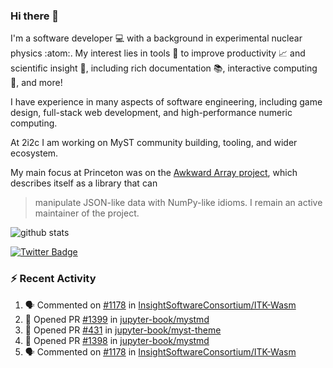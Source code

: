 ### Hi there 👋 

I'm a software developer 💻 with a background in experimental nuclear physics :atom:. My interest lies in tools :wrench: to improve productivity :chart_with_upwards_trend: and scientific insight :telescope:, including rich documentation 📚, interactive computing 🧮, and more! 

I have experience in many aspects of software engineering, including game design, full-stack web development, and high-performance numeric computing. 

At 2i2c I am working on MyST community building, tooling, and wider ecosystem. 

My main focus at Princeton was on the [Awkward Array project](awkward-array.org/), which describes itself as a library that can 
> manipulate JSON-like data with NumPy-like idioms. I remain an active maintainer of the project. 

![github stats](https://github-readme-stats.vercel.app/api?username=agoose77&show_icons=true&hide_rank=true&hide_title=true&bg_color=30,e76445,904e95&text_color=efe3ec&icon_color=efe3ec)
<!--
**agoose77/agoose77** is a ✨ _special_ ✨ repository because its `README.md` (this file) appears on your GitHub profile.

Here are some ideas to get you started:

- 🔭 I’m currently working on ...
- 🌱 I’m currently learning ...
- 👯 I’m looking to collaborate on ...
- 🤔 I’m looking for help with ...
- 💬 Ask me about ...
- 📫 How to reach me: ...
- 😄 Pronouns: ...
- ⚡ Fun fact: ...
-->

[![Twitter Badge](https://img.shields.io/twitter/follow/agoose77?style=flat-square&logo=Twitter&logoColor=white&color=cornflowerblue)](https://twitter.com/agoose77)

### :zap: Recent Activity

<!--START_SECTION:activity-->
1. 🗣 Commented on [#1178](https://github.com/InsightSoftwareConsortium/ITK-Wasm/pull/1178#issuecomment-2241176257) in [InsightSoftwareConsortium/ITK-Wasm](https://github.com/InsightSoftwareConsortium/ITK-Wasm)
2. 💪 Opened PR [#1399](https://github.com/jupyter-book/mystmd/pull/1399) in [jupyter-book/mystmd](https://github.com/jupyter-book/mystmd)
3. 💪 Opened PR [#431](https://github.com/jupyter-book/myst-theme/pull/431) in [jupyter-book/myst-theme](https://github.com/jupyter-book/myst-theme)
4. 💪 Opened PR [#1398](https://github.com/jupyter-book/mystmd/pull/1398) in [jupyter-book/mystmd](https://github.com/jupyter-book/mystmd)
5. 🗣 Commented on [#1178](https://github.com/InsightSoftwareConsortium/ITK-Wasm/pull/1178#issuecomment-2239527077) in [InsightSoftwareConsortium/ITK-Wasm](https://github.com/InsightSoftwareConsortium/ITK-Wasm)
<!--END_SECTION:activity-->
